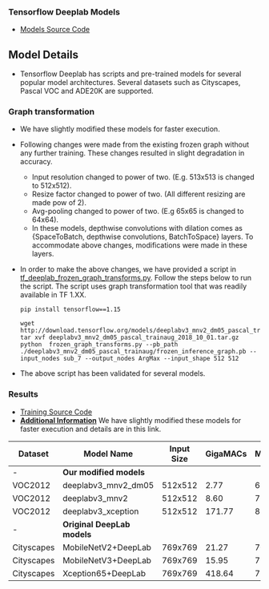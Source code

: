 ### Tensorflow Deeplab Models
- [Models Source Code](https://github.com/tensorflow/models/tree/master/research/deeplab)

## Model Details
* Tensorflow Deeplab has scripts and pre-trained models for several popular model architectures. Several datasets such as Cityscapes, Pascal VOC and ADE20K are supported.<br>

### Graph transformation 
* We have slightly modified these models for faster execution.<br>
* Following changes were made from the existing frozen graph without any further training. These changes resulted in slight degradation in accuracy.<br>
    + Input resolution changed to power of two. (E.g. 513x513 is changed to 512x512).
    + Resize factor changed to power of two. (All different resizing are made pow of 2).
    + Avg-pooling changed to power of two. (E.g 65x65 is changed to 64x64).
    + In these models, depthwise convolutions with dilation comes as {SpaceToBatch, depthwise convolutions, BatchToSpace} layers. To accommodate above changes, modifications were made in these layers. 

* In order to make the above changes, we have provided a script in [tf_deeplab_frozen_graph_transforms.py](./tf_deeplab_frozen_graph_transforms.py). Follow the steps below to run the script. The script uses graph transformation tool that was readily available in TF 1.XX.

    ```
    pip install tensorflow==1.15 
    ```
    ```
    wget http://download.tensorflow.org/models/deeplabv3_mnv2_dm05_pascal_trainval_2018_10_01.tar.gz
    tar xvf deeplabv3_mnv2_dm05_pascal_trainaug_2018_10_01.tar.gz
    python  frozen_graph_transforms.py --pb_path ./deeplabv3_mnv2_dm05_pascal_trainaug/frozen_inference_graph.pb --input_nodes sub_7 --output_nodes ArgMax --input_shape 512 512
    ```

*   The above script has been validated for several models.

### Results

- [Training Source Code](https://github.com/tensorflow/models/tree/master/research/deeplab)
- [**Additional Information**](./utils/README_tf_deeplab.md) We have slightly modified these models for faster execution and details are in this link.

|Dataset    |Model Name                     |Input Size |GigaMACs  |MeanIoU%    |
|---------- |------------------------------ |-----------|----------|------------|
|-          |**Our modified models**
|VOC2012    |deeplabv3_mnv2_dm05            |512x512    |2.77      |66.94       |
|VOC2012    |deeplabv3_mnv2                 |512x512    |8.60      |72.66       |
|VOC2012    |deeplabv3_xception             |512x512    |171.77    |81.74       |
|-          |**Original DeepLab models**
|Cityscapes |MobileNetV2+DeepLab            |769x769     |21.27     |70.71       |
|Cityscapes |MobileNetV3+DeepLab            |769x769     |15.95     |72.41       |
|Cityscapes |Xception65+DeepLab             |769x769     |418.64    |78.79       |





